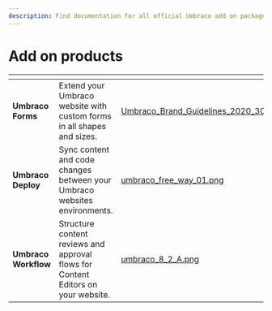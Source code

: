 ```yaml
---
description: Find documentation for all official Umbraco add on packages.
---
```


# Add on products

<table data-view="cards"><thead><tr><th></th><th></th><th data-hidden data-card-cover data-type="files"></th></tr></thead><tbody><tr><td><strong>Umbraco Forms</strong></td><td>Extend your Umbraco website with custom forms in all shapes and sizes.</td><td><a href="getting-started/developing-websites-with-umbraco/images/Umbraco_Brand_Guidelines_2020_30_Illustrationbuilding.png">Umbraco_Brand_Guidelines_2020_30_Illustrationbuilding.png</a></td></tr><tr><td><strong>Umbraco Deploy</strong></td><td>Sync content and code changes between your Umbraco websites environments.</td><td><a href="getting-started/images/umbraco_free_way_01.png">umbraco_free_way_01.png</a></td></tr><tr><td><strong>Umbraco Workflow</strong></td><td>Structure content reviews and approval flows for Content Editors on your website.</td><td><a href="getting-started/images/umbraco_8_2_A.png">umbraco_8_2_A.png</a></td></tr></tbody></table>
